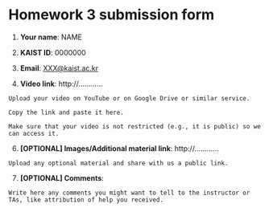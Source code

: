 # Homework 3 submission form

1. **Your name**: NAME

2. **KAIST ID**: 0000000

3. **Email**: XXX@kaist.ac.kr

4. **Video link**:
   http://............

```
Upload your video on YouTube or on Google Drive or similar service.

Copy the link and paste it here.

Make sure that your video is not restricted (e.g., it is public) so we can access it.
```

6. **[OPTIONAL] Images/Additional material link**:
   http://............

```
Upload any optional material and share with us a public link.
```

7. **[OPTIONAL] Comments**:

```
Write here any comments you might want to tell to the instructor or TAs, like attribution of help you received.
```
